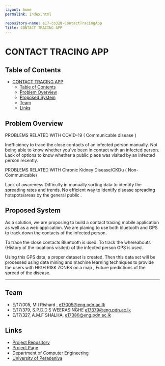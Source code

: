 ```yaml
---
layout: home
permalink: index.html

repository-name: e17-co328-ContactTracingApp
Title: CONTACT TRACING APP
---
```


[comment]: # "This is the standard layout for the project, but you can clean this and use your own template"

#  CONTACT TRACING APP

## Table of Contents
- [CONTACT TRACING APP](#CONTACT-TRACING-APP)
  - [Table of Contents](#table-of-contents)
  - [Problem Overview](#problem-overview)
  - [Proposed System](#proposed-system)
  - [Team](#team)
  - [Links](#links)

## Problem Overview
PROBLEMS RELATED WITH COVID-19 ( Communicable disease )

Inefficiency to trace the close contacts of an infected person manually.
Not being able to know whether you've been in contact with an infected person.
Lack of options to know whether a public place was visited by an infected person recently.

PROBLEMS RELATED WITH Chronic Kidney Disease/CKDu  ( Non-Communicable)

Lack of awareness
Difficulty in manually sorting  data to identify the spreading rates and trends.
No efficient way to identify disease spreading hotspots/areas by the general public .


## Proposed System

As a solution, we are proposing to build  a contact tracing mobile application as well as a web application.
We are planing to use both bluetooth and GPS to track down the contacts of the infected person.

To trace the close contacts Bluetooth is used.
To track the whereabouts (History of the locations visited) of the infected person GPS is used.

Using this GPS data, a proper dataset is created. Then this data set will be processed using data mining and machine learning techniques to provide the users with HIGH RISK ZONES on a map , Future predictions of the spread of the disease.



---


## Team
-  E/17/005, M.I Rishard , [e17005@eng.pdn.ac.lk](mailto:name@email.com)
-  E/17/379, S.P.D.D.S WEERASINGHE [e17379@eng.pdn.ac.lk](mailto:name@email.com)
-  E/17/327, A.M.F SHALHA, [e17380@eng.pdn.ac.lk](mailto:name@email.com)



## Links
<!-- - [Project Page](https://cepdnaclk.github.io/e17-3yp) -->
- [Project Repository](https://github.com/cepdnaclk/e17-co328-ContactTracingApp)
- [Project Page](https://cepdnaclk.github.io/e17-co328-ContactTracingApp/)
- [Department of Computer Engineering](http://www.ce.pdn.ac.lk/)
- [University of Peradeniya](https://eng.pdn.ac.lk/)


[//]: # (Please refer this to learn more about Markdown syntax)
[//]: # (https://github.com/adam-p/markdown-here/wiki/Markdown-Cheatsheet)
